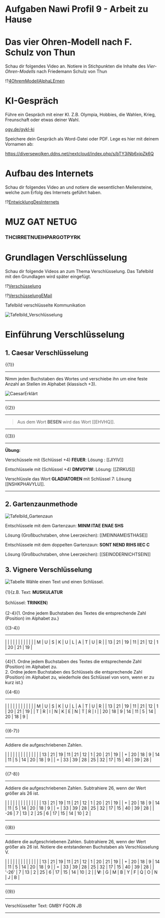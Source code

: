 
<!--
author: Christian Golnik

language: de

@style
.lia-effect__circle {
    display: none !important;
}

@media (min-width: 600px) {
    .newspaper {
        column-count: 2;
        column-gap: 40px;
        column-rule: 1px solid lightblue;
    }
}

h1, h2, h3, h4, h5, h6 {
  column-span: all;
}

.cb {
    break-before: column;
}
@end

@onload
window.LIA.settings.font_size = 2
@end

@@@ ogy.de/11ph3 deaktivieren: https://ogy.de/del.cvv2y5l7old0u7gamlc1

-->


# Aufgaben Nawi Profil 9 - Arbeit zu Hause

# Das vier Ohren-Modell nach F. Schulz von Thun

Schau dir folgendes Video an. Notiere in Stichpunkten die Inhalte des _Vier-Ohren-Modells_ nach Friedemann Schulz von Thun

!?[4OhremModellAlphaLErnen](https://www.youtube.com/watch?v=9VJn1cPbf1A)

# KI-Gespräch

Führe ein Gespräch mit einer KI. Z.B. Olympia, Hobbies, die Wahlen, Krieg, Freunschaft oder etwas deiner Wahl.

[ogy.de/gykl-ki](https://go.fobizz.com/?token=d29d855d3e33da30)

Speichere dein Gespräch als Word-Datei oder PDF. Lege es hier mit deinem Vornamen ab:

https://diversewolken.ddns.net/nextcloud/index.php/s/bTY3iNb6xjpZk6Q

# Aufbau des Internets

Schau dir folgendes Video an und notiere die wesentlichen Meilensteine, welche zum Erfolg des Internets geführt haben.

!?[EntwicklungDesInternets](https://www.youtube.com/watch?v=EKm6pJSI-aQ)

# MUZ GAT NETUG 

<H3> THCIRRETNUEIHPARGOTPYRK </H3>

# Grundlagen Verschlüsselung

Schau dir folgende Videos an zum Thema Verschlüsselung. Das Tafelbild mit den Grundlagen wird später eingefügt.

!?[Verschüsselung](https://www.youtube.com/watch?v=WaPwvaQQZjU)

!?[VerschüsselungEMail](https://www.youtube.com/watch?v=inxNRA4xK1Q)

Tafelbild verschlüsselte Kommunikation

![Tafelbild_Verschlüsselung](https://diversewolken.ddns.net/nextcloud/index.php/s/MsxAqHnd7iwMCZs/download)

# Einführung Verschlüsselung

## 1. Caesar Verschlüsselung

{{1}}
*************
Nimm jeden Buchstaben des Wortes und verschiebe ihn um eine feste Anzahl an Stellen im Alphabet (klassisch +3).

![CaesarErklärt](https://assets.serlo.org/dc09c860-3828-11ee-b962-1fa7d97ba81a/CaesarVerschlsselung.svg)
*************

{{2}}
************
> Aus dem Wort __BESEN__ wird das Wort [[EHVHQ]].
************


{{3}}
********

__Übung:__

Verschüssele mit (Schlüssel +4) __FEUER__: Lösung : [[JIYIV]]

Entschlüssele mit (Schlüssel +4) __DMVOYW__: Lösung: [[ZIRKUS]]

Verschlüssle das Wort __GLADIATOREN__ mit Schlüssel 7: Lösung [[NSHKPHAVYLU]].

************



## 2. Gartenzaunmethode

![Tafelbild_Gartenzaun](https://diversewolken.ddns.net/nextcloud/index.php/s/oJj2xDnRGEwSLpp/download)

Entschlüssele mit dem Gartenzaun: __MINM ITAE ENAE SHS__

Lösung (Großbuchstaben, ohne Leerzeichen): [[MEINNAMEISTHASE]]

Entschlüssele mit dem doppelten Gartenzaun: __SONT NEND RIHS IIEC C__

Lösung (Großbuchstaben, ohne Leerzeichen): [[SEINODERNICHTSEIN]]



## 3. Vignere Verschlüsselung

![Tabelle](http://www.geothilo.de/bilder/00_ABC.jpg) Wähle einen Text und einen Schlüssel. <br> <br> {1}{z.B. Text: __MUSKULATUR__ <br> <br> Schlüssel: __TRINKEN__} <br> <br> {2-4}{1. Ordne jedem Buchstaben des Textes die entsprechende Zahl (Position) im Alphabet zu.}

{{3-4}}
*************
| | | | | | | | | | |
| M | U | S | K | U | L | A | T | U | R |
| 13 | 21 | 19 | 11 | 21 | 12 | 1 | 20 | 21 | 19 |
*************

{4}{1. Ordne jedem Buchstaben des Textes die entsprechende Zahl (Position) im Alphabet zu. <br> 2. Ordne jedem Buchstaben des Schlüssels die entsprechende Zahl (Position) im Alphabet zu, wiederhole des Schlüssel von vorn, wenn er zu kurz ist.}

{{4-6}}
*************
| | | | | | | | | | |
| M | U | S | K | U | L | A | T | U | R |
| 13 | 21 | 19 | 11 | 21 | 12 | 1 | 20 | 21 | 19 |
| T | R | I | N | K | E | N | T | R | I |
| 20 | 18 | 9 | 14 | 11 | 5 | 14 | 20 | 18 | 9 |
*************

{{6-7}}
*************

Addiere die aufgeschriebenen Zahlen.

| | | | | | | | | | | |
| | 13 | 21 | 19 | 11 | 21 | 12 | 1 | 20 | 21 | 19 |
| + | 20 | 18 | 9 | 14 | 11 | 5 | 14 | 20 | 18 | 9 |
| = | 33 | 39 | 28 | 25 | 32 | 17 | 15 | 40 | 39 | 28 |
*************

{{7-8}}
*************

Addiere die aufgeschriebenen Zahlen. Subtrahiere 26, wenn der Wert größer als 26 ist.

| | | | | | | | | | | |
| | 13 | 21 | 19 | 11 | 21 | 12 | 1 | 20 | 21 | 19 |
| + | 20 | 18 | 9 | 14 | 11 | 5 | 14 | 20 | 18 | 9 |
| = | 33 | 39 | 28 | 25 | 32 | 17 | 15 | 40 | 39 | 28 |
| -26 | 7 | 13 | 2 | 25 | 6 | 17 | 15 | 14 | 10 | 2 |
*************


{{8}}
*************

Addiere die aufgeschriebenen Zahlen. Subtrahiere 26, wenn der Wert größer als 26 ist. Notiere die entstandenen Buchstaben als Verschlüsselung V.

| | | | | | | | | | | |
| | 13 | 21 | 19 | 11 | 21 | 12 | 1 | 20 | 21 | 19 |
| + | 20 | 18 | 9 | 14 | 11 | 5 | 14 | 20 | 18 | 9 |
| = | 33 | 39 | 28 | 25 | 32 | 17 | 15 | 40 | 39 | 28 |
| '-26' | 7 | 13 | 2 | 25 | 6 | 17 | 15 | 14 | 10 | 2 |
| __V:__ | G | M | B | Y | F | Q | O | N | J | B |
*************

{{9}}
*************
Verschlüsselter Text: GMBY FQON JB 
*************
